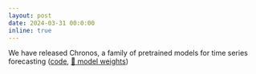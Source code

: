 ```yaml
---
layout: post
date: 2024-03-31 00:0:00
inline: true
---
```


We have released Chronos, a family of pretrained models for time series forecasting ([code](https://github.com/amazon-science/chronos-forecasting), [🤗 model weights](https://huggingface.co/collections/amazon/chronos-models-and-datasets-65f1791d630a8d57cb718444))
